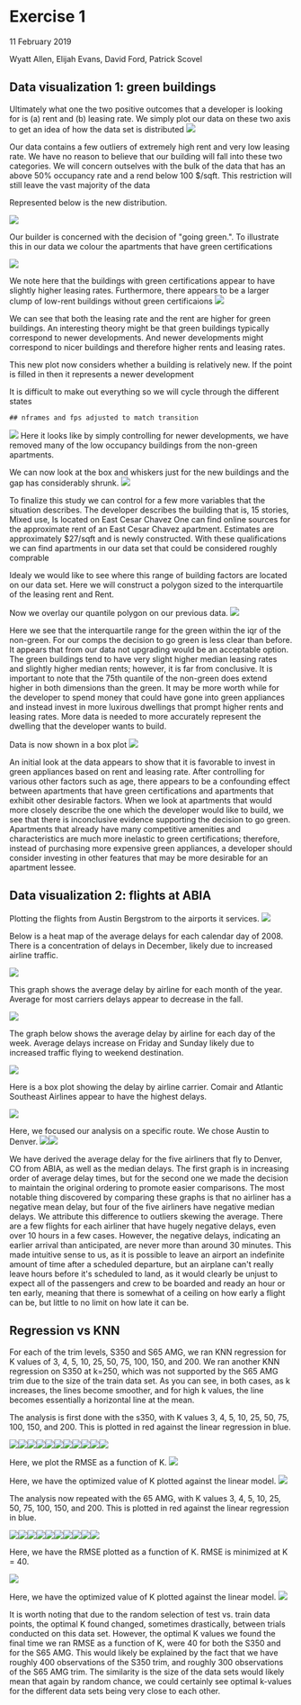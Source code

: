 Exercise 1
================
11 February 2019

Wyatt Allen, Elijah Evans, David Ford, Patrick Scovel

Data visualization 1: green buildings
-------------------------------------

Ultimately what one the two positive outcomes that a developer is looking for is (a) rent and (b) leasing rate. We simply plot our data on these two axis to get an idea of how the data set is distributed ![](Exercise_1_Alpha_files/figure-markdown_github/unnamed-chunk-2-1.png)

Our data contains a few outliers of extremely high rent and very low leasing rate. We have no reason to believe that our building will fall into these two categories. We will concern outselves with the bulk of the data that has an above 50% occupancy rate and a rend below 100 $/sqft. This restriction will still leave the vast majority of the data

Represented below is the new distribution.

![](Exercise_1_Alpha_files/figure-markdown_github/unnamed-chunk-3-1.png)

Our builder is concerned with the decision of "going green.". To illustrate this in our data we colour the apartments that have green certifications

![](Exercise_1_Alpha_files/figure-markdown_github/unnamed-chunk-4-1.png)

We note here that the buildings with green certifications appear to have slightly higher leasing rates. Furthermore, there appears to be a larger clump of low-rent buildings without green certificaions ![](Exercise_1_Alpha_files/figure-markdown_github/unnamed-chunk-5-1.png)

We can see that both the leasing rate and the rent are higher for green buildings. An interesting theory might be that green buildings typically correspond to newer developments. And newer developments might correspond to nicer buildings and therefore higher rents and leasing rates.

This new plot now considers whether a building is relatively new. If the point is filled in then it represents a newer development

It is difficult to make out everything so we will cycle through the different states

    ## nframes and fps adjusted to match transition

![](Exercise_1_Alpha_files/figure-markdown_github/unnamed-chunk-7-1.gif) Here it looks like by simply controlling for newer developments, we have removed many of the low occupancy buildings from the non-green apartments.

We can now look at the box and whiskers just for the new buildings and the gap has considerably shrunk. ![](Exercise_1_Alpha_files/figure-markdown_github/unnamed-chunk-8-1.png)

To finalize this study we can control for a few more variables that the situation describes. The developer describes the building that is, 15 stories, Mixed use, Is located on East Cesar Chavez One can find online sources for the approximate rent of an East Cesar Chavez apartment. Estimates are approximately $27/sqft and is newly constructed. With these qualifications we can find apartments in our data set that could be considered roughly comprable

Idealy we would like to see where this range of building factors are located on our data set. Here we will construct a polygon sized to the interquartile of the leasing rent and Rent.

Now we overlay our quantile polygon on our previous data. ![](Exercise_1_Alpha_files/figure-markdown_github/unnamed-chunk-9-1.png)

Here we see that the interquartile range for the green within the iqr of the non-green. For our comps the decision to go green is less clear than before. It appears that from our data not upgrading would be an acceptable option. The green buildings tend to have very slight higher median leasing rates and slightly higher median rents; however, it is far from conclusive. It is important to note that the 75th quantile of the non-green does extend higher in both dimensions than the green. It may be more worth while for the developer to spend money that could have gone into green appliances and instead invest in more luxirous dwellings that prompt higher rents and leasing rates. More data is needed to more accurately represent the dwelling that the developer wants to build.

Data is now shown in a box plot ![](Exercise_1_Alpha_files/figure-markdown_github/unnamed-chunk-10-1.png)

An initial look at the data appears to show that it is favorable to invest in green appliances based on rent and leasing rate. After controlling for various other factors such as age, there appears to be a confounding effect between apartments that have green certifications and apartments that exhibit other desirable factors. When we look at apartments that would more closely describe the one which the developer would like to build, we see that there is inconclusive evidence supporting the decision to go green. Apartments that already have many competitive amenities and characteristics are much more inelastic to green certifications; therefore, instead of purchasing more expensive green appliances, a developer should consider investing in other features that may be more desirable for an apartment lessee.

Data visualization 2: flights at ABIA
-------------------------------------

Plotting the flights from Austin Bergstrom to the airports it services. ![](Exercise_1_Alpha_files/figure-markdown_github/unnamed-chunk-12-1.gif)

Below is a heat map of the average delays for each calendar day of 2008. There is a concentration of delays in December, likely due to increased airline traffic.

![](Exercise_1_Alpha_files/figure-markdown_github/unnamed-chunk-13-1.png)

This graph shows the average delay by airline for each month of the year. Average for most carriers delays appear to decrease in the fall.

![](Exercise_1_Alpha_files/figure-markdown_github/unnamed-chunk-14-1.png)

The graph below shows the average delay by airline for each day of the week. Average delays increase on Friday and Sunday likely due to increased traffic flying to weekend destination.

![](Exercise_1_Alpha_files/figure-markdown_github/unnamed-chunk-15-1.png)

Here is a box plot showing the delay by airline carrier. Comair and Atlantic Southeast Airlines appear to have the highest delays.

![](Exercise_1_Alpha_files/figure-markdown_github/unnamed-chunk-16-1.png)

Here, we focused our analysis on a specific route. We chose Austin to Denver. ![](Exercise_1_Alpha_files/figure-markdown_github/unnamed-chunk-17-1.png)![](Exercise_1_Alpha_files/figure-markdown_github/unnamed-chunk-17-2.png)

We have derived the average delay for the five airliners that fly to Denver, CO from ABIA, as well as the median delays. The first graph is in increasing order of average delay times, but for the second one we made the decision to maintain the original ordering to promote easier comparisons. The most notable thing discovered by comparing these graphs is that no airliner has a negative mean delay, but four of the five airliners have negative median delays. We attribute this difference to outliers skewing the average. There are a few flights for each airliner that have hugely negative delays, even over 10 hours in a few cases. However, the negative delays, indicating an earlier arrival than anticipated, are never more than around 30 minutes. This made intuitive sense to us, as it is possible to leave an airport an indefinite amount of time after a scheduled departure, but an airplane can't really leave hours before it's scheduled to land, as it would clearly be unjust to expect all of the passengers and crew to be boarded and ready an hour or ten early, meaning that there is somewhat of a ceiling on how early a flight can be, but little to no limit on how late it can be.

Regression vs KNN
-----------------

For each of the trim levels, S350 and S65 AMG, we ran KNN regression for K values of 3, 4, 5, 10, 25, 50, 75, 100, 150, and 200. We ran another KNN regression on S350 at k=250, which was not supported by the S65 AMG trim due to the size of the train data set. As you can see, in both cases, as k increases, the lines become smoother, and for high k values, the line becomes essentially a horizontal line at the mean.

The analysis is first done with the s350, with K values 3, 4, 5, 10, 25, 50, 75, 100, 150, and 200. This is plotted in red against the linear regression in blue.

![](Exercise_1_Alpha_files/figure-markdown_github/unnamed-chunk-19-1.png)![](Exercise_1_Alpha_files/figure-markdown_github/unnamed-chunk-19-2.png)![](Exercise_1_Alpha_files/figure-markdown_github/unnamed-chunk-19-3.png)![](Exercise_1_Alpha_files/figure-markdown_github/unnamed-chunk-19-4.png)![](Exercise_1_Alpha_files/figure-markdown_github/unnamed-chunk-19-5.png)![](Exercise_1_Alpha_files/figure-markdown_github/unnamed-chunk-19-6.png)![](Exercise_1_Alpha_files/figure-markdown_github/unnamed-chunk-19-7.png)![](Exercise_1_Alpha_files/figure-markdown_github/unnamed-chunk-19-8.png)![](Exercise_1_Alpha_files/figure-markdown_github/unnamed-chunk-19-9.png)![](Exercise_1_Alpha_files/figure-markdown_github/unnamed-chunk-19-10.png)![](Exercise_1_Alpha_files/figure-markdown_github/unnamed-chunk-19-11.png)

Here, we plot the RMSE as a function of K. ![](Exercise_1_Alpha_files/figure-markdown_github/unnamed-chunk-20-1.png)

Here, we have the optimized value of K plotted against the linear model. ![](Exercise_1_Alpha_files/figure-markdown_github/unnamed-chunk-21-1.png)

The analysis now repeated with the 65 AMG, with K values 3, 4, 5, 10, 25, 50, 75, 100, 150, and 200. This is plotted in red against the linear regression in blue.

![](Exercise_1_Alpha_files/figure-markdown_github/unnamed-chunk-23-1.png)![](Exercise_1_Alpha_files/figure-markdown_github/unnamed-chunk-23-2.png)![](Exercise_1_Alpha_files/figure-markdown_github/unnamed-chunk-23-3.png)![](Exercise_1_Alpha_files/figure-markdown_github/unnamed-chunk-23-4.png)![](Exercise_1_Alpha_files/figure-markdown_github/unnamed-chunk-23-5.png)![](Exercise_1_Alpha_files/figure-markdown_github/unnamed-chunk-23-6.png)![](Exercise_1_Alpha_files/figure-markdown_github/unnamed-chunk-23-7.png)![](Exercise_1_Alpha_files/figure-markdown_github/unnamed-chunk-23-8.png)![](Exercise_1_Alpha_files/figure-markdown_github/unnamed-chunk-23-9.png)![](Exercise_1_Alpha_files/figure-markdown_github/unnamed-chunk-23-10.png)

Here, we have the RMSE plotted as a function of K. RMSE is minimized at K = 40.

![](Exercise_1_Alpha_files/figure-markdown_github/unnamed-chunk-24-1.png)

Here, we have the optimized value of K plotted against the linear model. ![](Exercise_1_Alpha_files/figure-markdown_github/unnamed-chunk-25-1.png)

It is worth noting that due to the random selection of test vs. train data points, the optimal K found changed, sometimes drastically, between trials conducted on this data set. However, the optimal K values we found the final time we ran RMSE as a function of K, were 40 for both the S350 and for the S65 AMG. This would likely be explained by the fact that we have roughly 400 observations of the S350 trim, and roughly 300 observations of the S65 AMG trim. The similarity is the size of the data sets would likely mean that again by random chance, we could certainly see optimal k-values for the different data sets being very close to each other.
